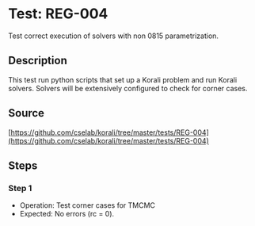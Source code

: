 # Test: REG-004

Test correct execution of solvers with non 0815 parametrization.

## Description

This test run python scripts that set up a Korali problem  and run Korali solvers. Solvers will be extensively configured to check for corner cases.

## Source

[https://github.com/cselab/korali/tree/master/tests/REG-004](https://github.com/cselab/korali/tree/master/tests/REG-004)

## Steps

### Step 1

+ Operation: Test corner cases for TMCMC
+ Expected: No errors (rc = 0).

